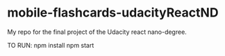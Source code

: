 # mobile-flashcards-udacityReactND
My repo for the final project of the Udacity react nano-degree.

TO RUN:
npm install
npm start
